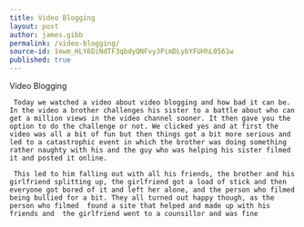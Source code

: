 ```yaml
---
title: Video Blogging
layout: post
author: james.gibb
permalink: /video-blogging/
source-id: 1ewm_HLY6DiNdTF3qbdyQNFvy3PimDLybYFUHhL0561w
published: true
---
```

Video Blogging

     Today we watched a video about video blogging and how bad it can be. In the video a brother challenges his sister to a battle about who can get a million views in the video channel sooner. It then gave you the option to do the challenge or not. We clicked yes and at first the video was all a bit of fun but then things got a bit more serious and led to a catastrophic event in which the brother was doing something rather naughty with his and the guy who was helping his sister filmed it and posted it online.

     This led to him falling out with all his friends, the brother and his girlfriend splitting up, the girlfriend got a load of stick and then everyone got bored of it and left her alone, and the person who filmed being bullied for a bit. They all turned out happy though, as the person who filmed  found a site that helped and made up with his friends and  the girlfriend went to a counsillor and was fine

